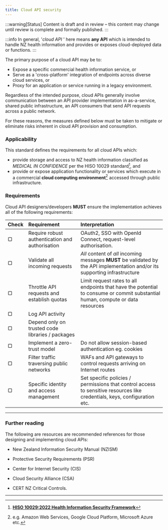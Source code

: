```yaml
---
title: Cloud API security
---
```


:::warning[Status]
Content is draft and in review – this content may change until review is complete and formally published.
:::

:::info
In general, '*cloud API* ' here means **any API** which is intended to handle NZ health information and provides or exposes cloud-deployed data or functions.
:::

The primary purpose of a cloud API may be to:

- Expose a specific commercial health information service, or
- Serve as a 'cross-platform' integration of endpoints across diverse cloud services, or
- Proxy for an application or service running in a legacy environment.

Regardless of the intended purpose, cloud APIs generally involve communication between an API provider implementation in as-a-service, shared public infrastructure, an API consumers that send API requests across a public network.

For these reasons, the measures defined below must be taken to mitigate or eliminate risks inherent in cloud API provision and consumption.

### Applicability

This standard defines the requirements for all cloud APIs which:

- provide storage and access to NZ health information classified as *MEDICAL IN CONFIDENCE* per the HISO 10029 standard[^1], and
- provide or expose application functionality or services which execute in a commercial **cloud computing environment**[^2] accessed through public infrastructure.

### Requirements

Cloud API designers/developers **MUST** ensure the implementation achieves all of the following requirements:

| Check | Requirement                                         | Interpretation                            |
| :---  | :-------------------------------------------------- | :---------------------------------------------------------------------------------------------------------------- |
|   ▢   | Require robust authentication and authorisation     | OAuth2, SSO with OpenId Connect, request-level authorisation. |
|   ▢   | Validate all incoming requests                      | *All* content of *all* incoming messages **MUST** be validated by the API implementation and/or its supporting infrastructure |
|   ▢   | Throttle API requests and establish quotas          | Limit request rates to all endpoints that have the potential to consume or commit substantial human, compute or data resources |
|   ▢   | Log API activity                                    |  |
|   ▢   | Depend only on trusted code libraries / packages    |  |
|   ▢   | Implement a zero-trust model                        | Do not allow session-based authentication eg. cookies           |
|   ▢   | Filter traffic traversing public networks           | WAFs and API gateways to control requests arriving on Internet routes   |
|   ▢   | Specific identity and access management             | Set specific policies / permissions that control access to sensitive resources like credentials, keys, configuration etc. |

***

### Further reading

The following are resources are recommended references for those designing and implementing cloud APIs:

- New Zealand Information Security Manual (NZISM)

- Protective Security Requirements (PSR)

- Center for Internet Security (CIS)

- Cloud Security Alliance (CSA)

- CERT NZ Critical Controls.

***

[^1]: [**HISO 10029:2022 Health Information Security Framework**](https://consult.health.govt.nz/hiso/health-information-security-framework-update)

[^2]: e.g. Amazon Web Services, Google Cloud Platform, Microsoft Azure etc.
